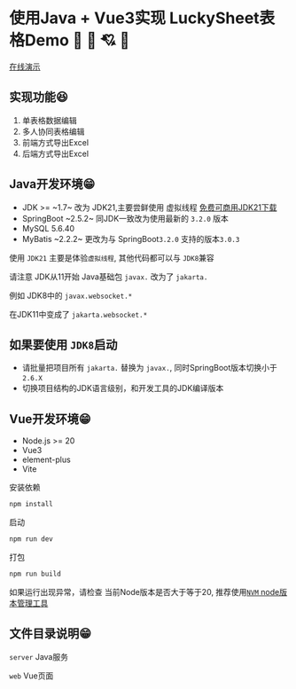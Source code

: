 # 使用Java + Vue3实现 LuckySheet表格Demo 💓 💞 💘 💖

[在线演示](https://liyang-it.github.io/LuckySheet-Java/#/)

## 实现功能😆
1. 单表格数据编辑
2. 多人协同表格编辑
3. 前端方式导出Excel
4. 后端方式导出Excel


## Java开发环境😁
* JDK >= ~1.7~ 改为 JDK21,主要尝鲜使用 虚拟线程 [免费可商用JDK21下载](https://bell-sw.com/pages/downloads/#jdk-21-lts)
* SpringBoot ~2.5.2~ 同JDK一致改为使用最新的 `3.2.0` 版本
* MySQL 5.6.40
* MyBatis ~2.2.2~ 更改为与 SpringBoot`3.2.0` 支持的版本`3.0.3`

使用 `JDK21` 主要是体验`虚拟线程`, 其他代码都可以与 `JDK8`兼容

请注意 JDK从11开始 Java基础包 `javax.` 改为了 `jakarta.`

例如 JDK8中的 `javax.websocket.*`

在JDK11中变成了 `jakarta.websocket.*`

## 如果要使用 `JDK8`启动 

* 请批量把项目所有 `jakarta.` 替换为 `javax.`, 同时SpringBoot版本切换小于 `2.6.X`
* 切换项目结构的JDK语言级别，和开发工具的JDK编译版本


## Vue开发环境😁
* Node.js >= 20
* Vue3
* element-plus
* Vite

安装依赖
```cmd
npm install
```
启动
```cmd
npm run dev
```

打包
```cmd
npm run build
```
如果运行出现异常，请检查 当前Node版本是否大于等于20, 推荐使用[`NVM` node版本管理工具](https://blog.csdn.net/qq_40739917/article/details/134822473)


## 文件目录说明😁
`server` Java服务

`web` Vue页面

